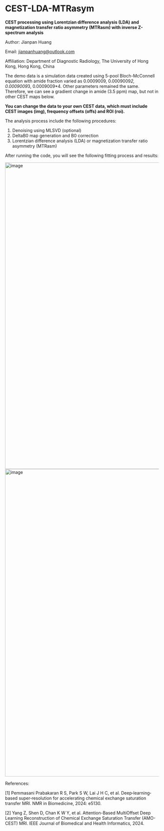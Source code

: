 # CEST-LDA-MTRasym

**CEST processing using Lorentzian difference analysis (LDA) and magnetization transfer ratio asymmetry (MTRasm) with inverse Z-spectrum analysis**

Author: Jianpan Huang

Email: jianpanhuang@outlook.com

Affiliation: Department of Diagnostic Radiology, The University of Hong Kong, Hong Kong, China

The demo data is a simulation data created using 5-pool Bloch-McConnell equation with amide fraction varied as 0.0009009, 0.0009009*2, 0.0009009*3, 0.0009009*4. Other parameters remained the same. Therefore, we can see a gradient change in amide (3.5 ppm) map, but not in other CEST maps below.

**You can change the data to your own CEST data, which must include CEST images (img), frequency offsets (offs) and ROI (roi).**

The analysis process include the following procedures:

1. Denoising using MLSVD (optional)
3. DeltaB0 map generation and B0 correction
5. Lorentzian difference analysis (LDA) or magnetization transfer ratio asymmetry (MTRasm)

After running the code, you will see the following fitting process and results:

<img width="1000" alt="image" src="https://github.com/JianpanHuang/CEST-MPLF/assets/43700029/60f6d1e7-0839-4a6b-ab21-ba03b1df7386">

<img width="1003" alt="image" src="https://github.com/JianpanHuang/CEST-LDA-MTRasym/assets/43700029/29303653-c137-4300-9642-9d753ee7ca1d">

References: 

[1] Pemmasani Prabakaran R S, Park S W, Lai J H C, et al. Deep‐learning‐based super‐resolution for accelerating chemical exchange saturation transfer MRI. NMR in Biomedicine, 2024: e5130.

[2] Yang Z, Shen D, Chan K W Y, et al. Attention-Based MultiOffset Deep Learning Reconstruction of Chemical Exchange Saturation Transfer (AMO-CEST) MRI. IEEE Journal of Biomedical and Health Informatics, 2024.
